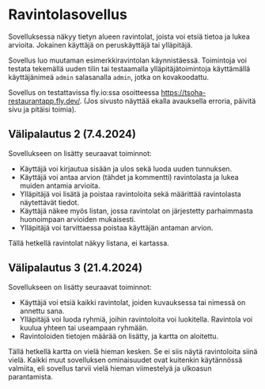 # Ravintolasovellus

Sovelluksessa näkyy tietyn alueen ravintolat, joista voi etsiä tietoa ja lukea arvioita. Jokainen käyttäjä on peruskäyttäjä tai ylläpitäjä.

Sovellus luo muutaman esimerkkiravintolan käynnistäessä. Toimintoja voi testata tekemällä uuden tilin tai testaamalla ylläpitäjätoimintoja käyttämällä käyttäjänimeä `admin` salasanalla `admin`, jotka on kovakoodattu.

Sovellus on testattavissa fly.io:ssa osoitteessa https://tsoha-restaurantapp.fly.dev/. (Jos sivusto näyttää ekalla avauksella erroria, päivitä sivu ja pitäisi toimia).

## Välipalautus 2 (7.4.2024)
Sovellukseen on lisätty seuraavat toiminnot:
* Käyttäjä voi kirjautua sisään ja ulos sekä luoda uuden tunnuksen.
* Käyttäjä voi antaa arvion (tähdet ja kommentti) ravintolasta ja lukea muiden antamia arvioita.
* Ylläpitäjä voi lisätä ja poistaa ravintoloita sekä määrittää ravintolasta näytettävät tiedot.
* Käyttäjä näkee myös listan, jossa ravintolat on järjestetty parhaimmasta huonoimpaan arvioiden mukaisesti.
* Ylläpitäjä voi tarvittaessa poistaa käyttäjän antaman arvion.

Tällä hetkellä ravintolat näkyy listana, ei kartassa.

## Välipalautus 3 (21.4.2024)
Sovellukseen on lisätty seuraavat toiminnot:
* Käyttäjä voi etsiä kaikki ravintolat, joiden kuvauksessa tai nimessä on annettu sana.
* Ylläpitäjä voi luoda ryhmiä, joihin ravintoloita voi luokitella. Ravintola voi kuulua yhteen tai useampaan ryhmään.
* Ravintoloiden tietojen määrää on lisätty, ja kartta on aloitettu.

Tällä hetkellä kartta on vielä hieman kesken. Se ei siis näytä ravintoloita siinä vielä. Kaikki muut sovelluksen ominaisuudet ovat kuitenkin käytännössä valmiita, eli sovellus tarvii vielä hieman viimestelyä ja ulkoasun parantamista.
<!--
# Käynnistysohjeet

Kloonaa tämä repositorio omalle koneellesi ja siirry sen juurikansioon. Luo kansioon .env-tiedosto ja määritä sen sisältö seuraavanlaiseksi:

```
DATABASE_URL=<tietokannan-paikallinen-osoite>
SECRET_KEY=<salainen-avain>
```
Seuraavaksi aktivoi virtuaaliympäristö ja asenna sovelluksen riippuvuudet komennoilla
```
$ python3 -m venv venv
$ source venv/bin/activate
$ pip install -r ./requirements.txt
```
Olettaen, että [local-pg](https://github.com/hy-tsoha/local-pg) on asennettu, käynnistä se komennolla
```
$ start-pg.sh
```
Erillisessä ikkunassa määritä vielä tietokannan skeema tällä komennolla. Vaihda `schema.sql` vastaamaan tarkaa sijaintia, missä tiedosto on.
```
$ psql < schema.sql
```
Erillisessä ikkunassa nyt voit käynnistää sovelluksen komennolla
```
$ flask run
```
-->
